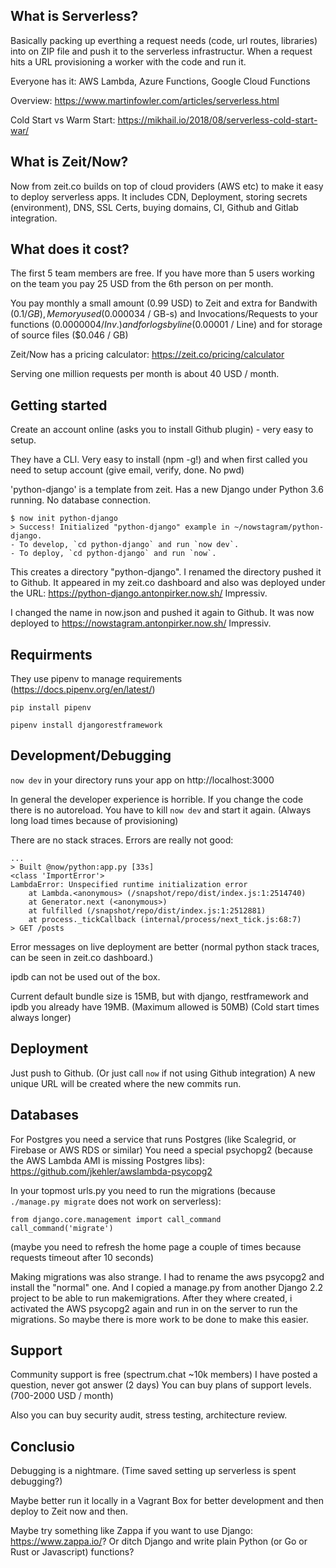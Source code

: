 
What is Serverless?
-------------------

Basically packing up everthing a request needs (code, url routes, libraries) into on ZIP file and push it to the serverless infrastructur. When a request hits a URL provisioning a worker with the code and run it. 

Everyone has it: AWS Lambda, Azure Functions, Google Cloud Functions

Overview: https://www.martinfowler.com/articles/serverless.html

Cold Start vs Warm Start: https://mikhail.io/2018/08/serverless-cold-start-war/



What is Zeit/Now?
-----------------

Now from zeit.co builds on top of cloud providers (AWS etc) to make it easy to deploy serverless apps.
It includes CDN, Deployment, storing secrets (environment), DNS, SSL Certs, buying domains, CI, Github and Gitlab integration.



What does it cost?
------------------

The first 5 team members are free. If you have more than 5 users working on the team you pay 25 USD from the 6th person on per month.

You pay monthly a small amount (0.99 USD) to Zeit and extra for Bandwith ($0.1 / GB), Memory used ($0.000034 / GB-s) and Invocations/Requests to your functions ($0.0000004 / Inv.) and for logs by line ($0.00001 / Line) and for storage of source files ($0.046 / GB)

Zeit/Now has a pricing calculator: https://zeit.co/pricing/calculator

Serving one million requests per month is about 40 USD / month.



Getting started
---------------

Create an account online (asks you to install Github plugin) - very easy to setup. 

They have a CLI. Very easy to install (npm -g!) and when first called you need to setup account (give email, verify, done. No pwd)

'python-django' is a template from zeit. Has a new Django under Python 3.6 running. No database connection.

```
$ now init python-django
> Success! Initialized "python-django" example in ~/nowstagram/python-django.
- To develop, `cd python-django` and run `now dev`.
- To deploy, `cd python-django` and run `now`.
```

This creates a directory "python-django". I renamed the directory pushed it to Github. 
It appeared in my zeit.co dashboard and also was deployed under the URL: https://python-django.antonpirker.now.sh/
Impressiv.

I changed the name in now.json and pushed it again to Github. It was now deployed to https://nowstagram.antonpirker.now.sh/
Impressiv.



Requirments 
-----------

They use pipenv to manage requirements (https://docs.pipenv.org/en/latest/)

`pip install pipenv` 

`pipenv install djangorestframework` 



Development/Debugging
---------------------

`now dev` in your directory runs your app on http://localhost:3000

In general the developer experience is horrible.
If you change the code there is no autoreload. You have to kill `now dev` and start it again. (Always long load times because of provisioning)

There are no stack straces. Errors are really not good: 

```
...
> Built @now/python:app.py [33s]
<class 'ImportError'>
LambdaError: Unspecified runtime initialization error
    at Lambda.<anonymous> (/snapshot/repo/dist/index.js:1:2514740)
    at Generator.next (<anonymous>)
    at fulfilled (/snapshot/repo/dist/index.js:1:2512881)
    at process._tickCallback (internal/process/next_tick.js:68:7)
> GET /posts
```

Error messages on live deployment are better (normal python stack traces, can be seen in zeit.co dashboard.)

ipdb can not be used out of the box.

Current default bundle size is 15MB, but with django, restframework and ipdb you already have 19MB. (Maximum allowed is 50MB)
(Cold start times always longer)



Deployment
----------

Just push to Github. (Or just call `now` if not using Github integration) A new unique URL will be created where the new commits run.



Databases
---------

For Postgres you need a service that runs Postgres (like Scalegrid, or Firebase or AWS RDS or similar)
You need a special psychopg2 (because the AWS Lambda AMI is missing Postgres libs): https://github.com/jkehler/awslambda-psycopg2 

In your topmost urls.py you need to run the migrations (because `./manage.py migrate` does not work on serverless):

```
from django.core.management import call_command
call_command('migrate')
```
(maybe you need to refresh the home page a couple of times because requests timeout after 10 seconds)

Making migrations was also strange. I had to rename the aws psycopg2 and install the "normal" one. 
And I copied a manage.py from another Django 2.2 project to be able to run makemigrations. After they where created, i activated the AWS psycopg2 again and run in on the server to run the migrations. 
So maybe there is more work to be done to make this easier.



Support
-------

Community support is free (spectrum.chat ~10k members) I have posted a question, never got answer (2 days)
You can buy plans of support levels. (700-2000 USD / month)

Also you can buy security audit, stress testing, architecture review.



Conclusio
---------

Debugging is a nightmare. (Time saved setting up serverless is spent debugging?)

Maybe better run it locally in a Vagrant Box for better development and then deploy to Zeit now and then.

Maybe try something like Zappa if you want to use Django: https://www.zappa.io/?
Or ditch Django and write plain Python (or Go or Rust or Javascript) functions?

